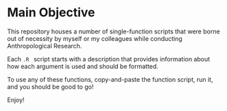# Main Objective
This repository houses a number of single-function scripts that were borne out of necessity by myself or my colleagues while conducting Anthropological Research. 

Each `.R ` script starts with a description that provides information about how each argument is used and should be formatted.

To use any of these functions, copy-and-paste the function script, run it, and you should be good to go!

Enjoy!
